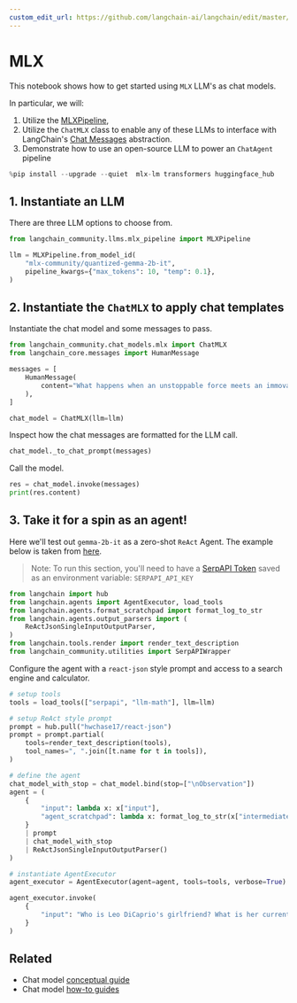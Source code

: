 ```yaml
---
custom_edit_url: https://github.com/langchain-ai/langchain/edit/master/docs/docs/integrations/chat/mlx.ipynb
---
```

# MLX

This notebook shows how to get started using `MLX` LLM's as chat models.

In particular, we will:
1. Utilize the [MLXPipeline](https://github.com/langchain-ai/langchain/blob/master/libs/community/langchain_community/llms/mlx_pipeline.py), 
2. Utilize the `ChatMLX` class to enable any of these LLMs to interface with LangChain's [Chat Messages](https://python.langchain.com/docs/modules/model_io/chat/#messages) abstraction.
3. Demonstrate how to use an open-source LLM to power an `ChatAgent` pipeline



```python
%pip install --upgrade --quiet  mlx-lm transformers huggingface_hub
```

## 1. Instantiate an LLM

There are three LLM options to choose from.


```python
from langchain_community.llms.mlx_pipeline import MLXPipeline

llm = MLXPipeline.from_model_id(
    "mlx-community/quantized-gemma-2b-it",
    pipeline_kwargs={"max_tokens": 10, "temp": 0.1},
)
```

## 2. Instantiate the `ChatMLX` to apply chat templates

Instantiate the chat model and some messages to pass.


```python
from langchain_community.chat_models.mlx import ChatMLX
from langchain_core.messages import HumanMessage

messages = [
    HumanMessage(
        content="What happens when an unstoppable force meets an immovable object?"
    ),
]

chat_model = ChatMLX(llm=llm)
```

Inspect how the chat messages are formatted for the LLM call.


```python
chat_model._to_chat_prompt(messages)
```

Call the model.


```python
res = chat_model.invoke(messages)
print(res.content)
```

## 3. Take it for a spin as an agent!

Here we'll test out `gemma-2b-it` as a zero-shot `ReAct` Agent. The example below is taken from [here](https://python.langchain.com/docs/modules/agents/agent_types/react#using-chat-models).

> Note: To run this section, you'll need to have a [SerpAPI Token](https://serpapi.com/) saved as an environment variable: `SERPAPI_API_KEY`


```python
from langchain import hub
from langchain.agents import AgentExecutor, load_tools
from langchain.agents.format_scratchpad import format_log_to_str
from langchain.agents.output_parsers import (
    ReActJsonSingleInputOutputParser,
)
from langchain.tools.render import render_text_description
from langchain_community.utilities import SerpAPIWrapper
```

Configure the agent with a `react-json` style prompt and access to a search engine and calculator.


```python
# setup tools
tools = load_tools(["serpapi", "llm-math"], llm=llm)

# setup ReAct style prompt
prompt = hub.pull("hwchase17/react-json")
prompt = prompt.partial(
    tools=render_text_description(tools),
    tool_names=", ".join([t.name for t in tools]),
)

# define the agent
chat_model_with_stop = chat_model.bind(stop=["\nObservation"])
agent = (
    {
        "input": lambda x: x["input"],
        "agent_scratchpad": lambda x: format_log_to_str(x["intermediate_steps"]),
    }
    | prompt
    | chat_model_with_stop
    | ReActJsonSingleInputOutputParser()
)

# instantiate AgentExecutor
agent_executor = AgentExecutor(agent=agent, tools=tools, verbose=True)
```


```python
agent_executor.invoke(
    {
        "input": "Who is Leo DiCaprio's girlfriend? What is her current age raised to the 0.43 power?"
    }
)
```


## Related

- Chat model [conceptual guide](/docs/concepts/#chat-models)
- Chat model [how-to guides](/docs/how_to/#chat-models)
